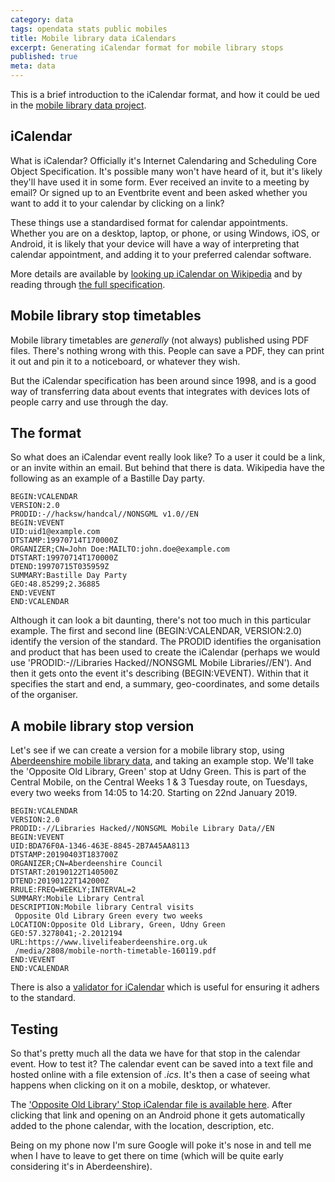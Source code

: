 ```yaml
---
category: data 
tags: opendata stats public mobiles
title: Mobile library data iCalendars
excerpt: Generating iCalendar format for mobile library stops
published: true
meta: data
---
```


This is a brief introduction to the iCalendar format, and how it could be ued in the [mobile library data project](/mobile-library-data-project).

## iCalendar

What is iCalendar? Officially it's Internet Calendaring and Scheduling Core Object Specification. It's possible many won't have heard of it, but it's likely they'll have used it in some form. Ever received an invite to a meeting by email? Or signed up to an Eventbrite event and been asked whether you want to add it to your calendar by clicking on a link? 

These things use a standardised format for calendar appointments. Whether you are on a desktop, laptop, or phone, or using Windows, iOS, or Android, it is likely that your device will have a way of interpreting that calendar appointment, and adding it to your preferred calendar software.

More details are available by [looking up iCalendar on Wikipedia](https://en.wikipedia.org/wiki/ICalendar) and by reading through [the full specification](https://icalendar.org/RFC-Specifications/iCalendar-RFC-5545/).

## Mobile library stop timetables

Mobile library timetables are *generally* (not always) published using PDF files. There's nothing wrong with this. People can save a PDF, they can print it out and pin it to a noticeboard, or whatever they wish.

But the iCalendar specification has been around since 1998, and is a good way of transferring data about events that integrates with devices lots of people carry and use through the day.

## The format

So what does an iCalendar event really look like? To a user it could be a link, or an invite within an email. But behind that there is data. Wikipedia have the following as an example of a Bastille Day party.

```
BEGIN:VCALENDAR
VERSION:2.0
PRODID:-//hacksw/handcal//NONSGML v1.0//EN
BEGIN:VEVENT
UID:uid1@example.com
DTSTAMP:19970714T170000Z
ORGANIZER;CN=John Doe:MAILTO:john.doe@example.com
DTSTART:19970714T170000Z
DTEND:19970715T035959Z
SUMMARY:Bastille Day Party
GEO:48.85299;2.36885
END:VEVENT
END:VCALENDAR
```

Although it can look a bit daunting, there's not too much in this particular example. The first and second line (BEGIN:VCALENDAR, VERSION:2.0) identify the version of the standard. The PRODID identifies the organisation and product that has been used to create the iCalendar (perhaps we would use 'PRODID:-//Libraries Hacked//NONSGML Mobile Libraries//EN'). And then it gets onto the event it's describing (BEGIN:VEVENT). Within that it specifies the start and end, a summary, geo-coordinates, and some details of the organiser.

## A mobile library stop version

Let's see if we can create a version for a mobile library stop, using [Aberdeenshire mobile library data](https://github.com/LibrariesHacked/mobiles-librarydata/blob/master/data/aberdeenshire.csv), and taking an example stop. We'll take the 'Opposite Old Library, Green' stop at Udny Green. This is part of the Central Mobile, on the Central Weeks 1 & 3 Tuesday route, on Tuesdays, every two weeks from 14:05 to 14:20. Starting on 22nd January 2019.

```
BEGIN:VCALENDAR
VERSION:2.0
PRODID:-//Libraries Hacked//NONSGML Mobile Library Data//EN
BEGIN:VEVENT
UID:BDA76F0A-1346-463E-8845-2B7A45AA8113
DTSTAMP:20190403T183700Z
ORGANIZER;CN=Aberdeenshire Council
DTSTART:20190122T140500Z
DTEND:20190122T142000Z
RRULE:FREQ=WEEKLY;INTERVAL=2
SUMMARY:Mobile Library Central
DESCRIPTION:Mobile library Central visits 
 Opposite Old Library Green every two weeks
LOCATION:Opposite Old Library, Green, Udny Green
GEO:57.3278041;-2.2012194
URL:https://www.livelifeaberdeenshire.org.uk
 /media/2808/mobile-north-timetable-160119.pdf
END:VEVENT
END:VCALENDAR
```

There is also a [validator for iCalendar](https://icalendar.org/validator.html) which is useful for ensuring it adhers to the standard.

## Testing

So that's pretty much all the data we have for that stop in the calendar event. How to test it? The calendar event can be saved into a text file and hosted online with a file extension of *.ics*. It's then a case of seeing what happens when clicking on it on a mobile, desktop, or whatever.

The ['Opposite Old Library' Stop iCalendar file is available here](/files/opposite_old_library.ics). After clicking that link and opening on an Android phone it gets automatically added to the phone calendar, with the location, description, etc.



Being on my phone now I'm sure Google will poke it's nose in and tell me when I have to leave to get there on time (which will be quite early considering it's in Aberdeenshire).